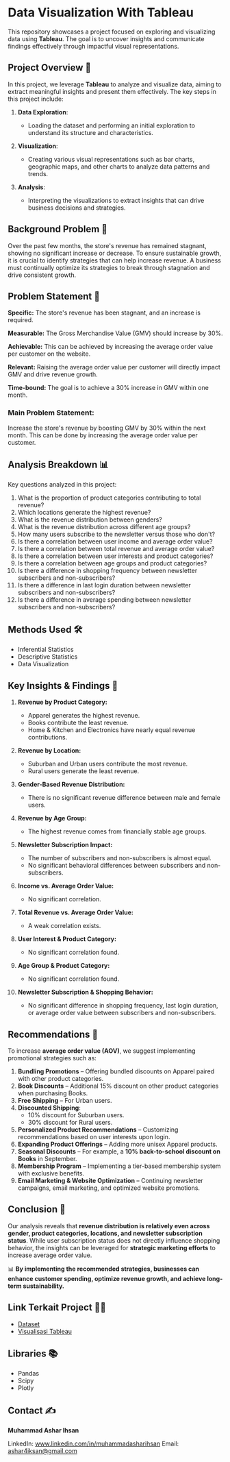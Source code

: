 # Data Visualization With Tableau

This repository showcases a project focused on exploring and visualizing data using **Tableau**. The goal is to uncover insights and communicate findings effectively through impactful visual representations.

## Project Overview 📝

In this project, we leverage **Tableau** to analyze and visualize data, aiming to extract meaningful insights and present them effectively. The key steps in this project include:

1. **Data Exploration**:
   - Loading the dataset and performing an initial exploration to understand its structure and characteristics.

2. **Visualization**:
   - Creating various visual representations such as bar charts, geographic maps, and other charts to analyze data patterns and trends.

3. **Analysis**:
   - Interpreting the visualizations to extract insights that can drive business decisions and strategies.

## Background Problem 🧐

Over the past few months, the store's revenue has remained stagnant, showing no significant increase or decrease. To ensure sustainable growth, it is crucial to identify strategies that can help increase revenue. A business must continually optimize its strategies to break through stagnation and drive consistent growth.

## Problem Statement 📌

**Specific:** The store's revenue has been stagnant, and an increase is required.

**Measurable:** The Gross Merchandise Value (GMV) should increase by 30%.

**Achievable:** This can be achieved by increasing the average order value per customer on the website.

**Relevant:** Raising the average order value per customer will directly impact GMV and drive revenue growth.

**Time-bound:** The goal is to achieve a 30% increase in GMV within one month.

### **Main Problem Statement:**
Increase the store's revenue by boosting GMV by 30% within the next month. This can be done by increasing the average order value per customer.

## Analysis Breakdown 📊

Key questions analyzed in this project:
1. What is the proportion of product categories contributing to total revenue?
2. Which locations generate the highest revenue?
3. What is the revenue distribution between genders?
4. What is the revenue distribution across different age groups?
5. How many users subscribe to the newsletter versus those who don't?
6. Is there a correlation between user income and average order value?
7. Is there a correlation between total revenue and average order value?
8. Is there a correlation between user interests and product categories?
9. Is there a correlation between age groups and product categories?
10. Is there a difference in shopping frequency between newsletter subscribers and non-subscribers?
11. Is there a difference in last login duration between newsletter subscribers and non-subscribers?
12. Is there a difference in average spending between newsletter subscribers and non-subscribers?

## Methods Used 🛠️

- Inferential Statistics
- Descriptive Statistics
- Data Visualization

## Key Insights & Findings 🧠

1. **Revenue by Product Category:**
   - Apparel generates the highest revenue.
   - Books contribute the least revenue.
   - Home & Kitchen and Electronics have nearly equal revenue contributions.

2. **Revenue by Location:**
   - Suburban and Urban users contribute the most revenue.
   - Rural users generate the least revenue.

3. **Gender-Based Revenue Distribution:**
   - There is no significant revenue difference between male and female users.

4. **Revenue by Age Group:**
   - The highest revenue comes from financially stable age groups.

5. **Newsletter Subscription Impact:**
   - The number of subscribers and non-subscribers is almost equal.
   - No significant behavioral differences between subscribers and non-subscribers.

6. **Income vs. Average Order Value:**
   - No significant correlation.

7. **Total Revenue vs. Average Order Value:**
   - A weak correlation exists.

8. **User Interest & Product Category:**
   - No significant correlation found.

9. **Age Group & Product Category:**
   - No significant correlation found.

10. **Newsletter Subscription & Shopping Behavior:**
    - No significant difference in shopping frequency, last login duration, or average order value between subscribers and non-subscribers.

## Recommendations 🎯

To increase **average order value (AOV)**, we suggest implementing promotional strategies such as:

1. **Bundling Promotions** – Offering bundled discounts on Apparel paired with other product categories.
2. **Book Discounts** – Additional 15% discount on other product categories when purchasing Books.
3. **Free Shipping** – For Urban users.
4. **Discounted Shipping**:
   - 10% discount for Suburban users.
   - 30% discount for Rural users.
5. **Personalized Product Recommendations** – Customizing recommendations based on user interests upon login.
6. **Expanding Product Offerings** – Adding more unisex Apparel products.
7. **Seasonal Discounts** – For example, a **10% back-to-school discount on Books** in September.
8. **Membership Program** – Implementing a tier-based membership system with exclusive benefits.
9. **Email Marketing & Website Optimization** – Continuing newsletter campaigns, email marketing, and optimized website promotions.

## Conclusion 🏁

Our analysis reveals that **revenue distribution is relatively even across gender, product categories, locations, and newsletter subscription status**. While user subscription status does not directly influence shopping behavior, the insights can be leveraged for **strategic marketing efforts** to increase average order value.

📊 **By implementing the recommended strategies, businesses can enhance customer spending, optimize revenue growth, and achieve long-term sustainability.**


## Link Terkait Project ⛓️‍💥

 - [Dataset](https://www.kaggle.com/datasets/kartikeybartwal/ecommerce-product-recommendation-collaborative/data)
 - [Visualisasi Tableau](https://public.tableau.com/views/RevenueDashboardVisualization/Dashboard1?:language=en-US&:sid=&:redirect=auth&:display_count=n&:origin=viz_share_link)

## Libraries 📚
- Pandas
- Scipy
- Plotly

## Contact ✍️
**Muhammad Ashar Ihsan**

LinkedIn: www.linkedin.com/in/muhammadasharihsan Email: ashar4iksan@gmail.com



